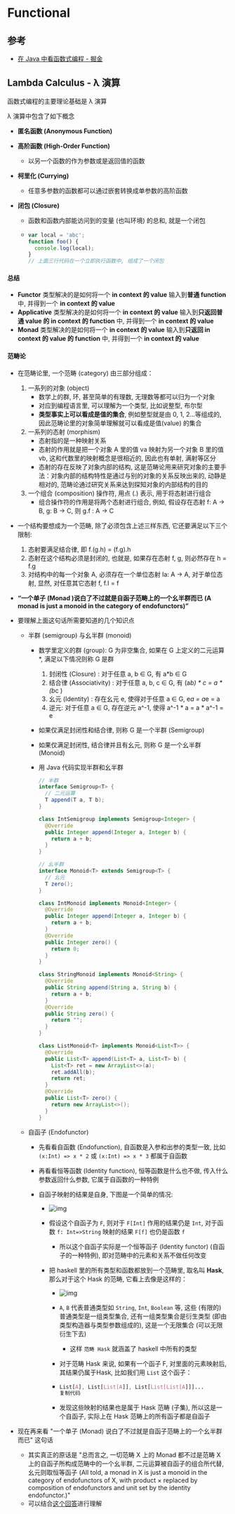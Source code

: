 # Functional

## 参考

- [在 Java 中看函数式编程 - 掘金](https://juejin.cn/post/7002790565074960414)



## Lambda Calculus - λ 演算

函数式编程的主要理论基础是 λ 演算

λ 演算中包含了如下概念

- **匿名函数 (Anonymous Function)**

- **高阶函数 (High-Order Function)**

  - 以另一个函数的作为参数或是返回值的函数

- **柯里化 (Currying)**

  - 任意多参数的函数都可以通过嵌套转换成单参数的高阶函数

- **闭包 (Closure)**

  - 函数和函数内部能访问到的变量 (也叫环境) 的总和, 就是一个闭包

  - ```js
    var local = 'abc';
    function foo() {
      console.log(local);
    }
    // 上面三行代码在一个立即执行函数中, 组成了一个闭包
    ```

#### 总结

- **Functor** 类型解决的是如何将一个 **in context 的 value** 输入到**普通 function** 中, 并得到一个 **in context 的 value**
- **Applicative** 类型解决的是如何将一个 **in context 的 value** 输入到**只返回普通 value 的 in context 的 function** 中, 并得到一个 **in context 的 value**
- **Monad** 类型解决的是如何将一个 **in context 的 value** 输入到**只返回 in context 的 value 的 function** 中, 并得到一个 **in context 的 value**

#### 范畴论

- 在范畴论里, 一个范畴 (category) 由三部分组成：

  1. 一系列的对象 (object)
     - 数学上的群, 环, 甚至简单的有理数, 无理数等都可以归为一个对象
     - 对应到编程语言里, 可以理解为一个类型, 比如说整型, 布尔型
     - **类型事实上可以看成是值的集合**, 例如整型就是由 0, 1, 2...等组成的, 因此范畴论里的对象简单理解就可以看成是值(value) 的集合
  2. 一系列的态射 (morphism)
     - 态射指的是一种映射关系
     - 态射的作用就是把一个对象 A 里的值 va 映射为另一个对象 B 里的值 vb, 这和代数里的映射概念是很相近的, 因此也有单射, 满射等区分
     - 态射的存在反映了对象内部的结构, 这是范畴论用来研究对象的主要手法：对象内部的结构特性是通过与别的对象的关系反映出来的, 动静是相对的, 范畴论通过研究关系来达到探知对象的内部结构的目的
  3. 一个组合 (composition) 操作符, 用点 (.) 表示, 用于将态射进行组合
     - 组合操作符的作用是将两个态射进行组合, 例如, 假设存在态射 f: A -> B, g: B -> C,  则 g.f : A -> C

- 一个结构要想成为一个范畴, 除了必须包含上述三样东西, 它还要满足以下三个限制:

  1. 态射要满足结合律, 即 f.(g.h) = (f.g).h
  2. 态射在这个结构必须是封闭的, 也就是, 如果存在态射 f, g, 则必然存在 h = f.g
  3. 对结构中的每一个对象 A, 必须存在一个单位态射 Ia: A -> A,  对于单位态射, 显然, 对任意其它态射 f, f.I = f

- **“一个单子 (Monad )说白了不过就是自函子范畴上的一个幺半群而已 (A monad is just a monoid in the category of endofunctors)”**

- 要理解上面这句话所需要知道的几个知识点

  - 半群 (semigroup) 与幺半群 (monoid)

    - 数学里定义的群 (group): G 为非空集合, 如果在 G 上定义的二元运算 *, 满足以下情况则称 G 是群

      1. 封闭性 (Closure) : 对于任意 a, b ∈ G, 有 a*b ∈ G
      2. 结合律 (Associativity) : 对于任意 a, b, c ∈ G, 有 (a*b) * c = a * (b*c )
      3. 幺元 (Identity) : 存在幺元 e, 使得对于任意 a ∈ G, e*a = a*e = a
      4. 逆元: 对于任意 a ∈ G, 存在逆元 a^-1, 使得 a^-1 * a = a * a^-1 = e

    - 如果仅满足封闭性和结合律, 则称 G 是一个半群 (Semigroup)

    - 如果仅满足封闭性, 结合律并且有幺元, 则称 G 是一个幺半群 (Monoid)

    - 用 Java 代码实现半群和幺半群

      ```java
      // 半群
      interface Semigroup<T> {
        // 二元运算
        T append(T a, T b);
      }
      
      class IntSemigroup implements Semigroup<Integer> {
        @Override
        public Integer append(Integer a, Integer b) {
          return a + b;
        }
      }
      
      // 幺半群
      interface Monoid<T> extends Semigroup<T> {
        // 幺元
        T zero();
      }
      
      class IntMonoid implements Monoid<Integer> {
        @Override
        public Integer append(Integer a, Integer b) {
          return a + b;
        }
        @Override
        public Integer zero() {
          return 0;
        }
      }
      
      class StringMonoid implements Monoid<String> {
        @Override
        public String append(String a, String b) {
          return a + b;
        }
        @Override
        public String zero() {
          return "";
        }
      }
      
      class ListMonoid<T> implements Monoid<List<T>> {
        @Override
        public List<T> append(List<T> a, List<T> b) {
          List<T> ret = new ArrayList<>(a);
          ret.addAll(b);
          return ret;
        }
        @Override
        public List<T> zero() {
          return new ArrayList<>();
        }
      }
      ```

  - 自函子 (Endofunctor)

    - 先看看自函数 (Endofunction), 自函数是入参和出参的类型一致, 比如 `(x:Int) => x * 2` 或 `(x:Int) => x * 3` 都属于自函数

    - 再看看恒等函数 (Identity function), 恒等函数是什么也不做, 传入什么参数返回什么参数, 它属于自函数的一种特例

    - 自函子映射的结果是自身, 下图是一个简单的情况:

      - ![img](functional-intro/d046f8145c06486cbf9b4a6532dace98tplv-k3u1fbpfcp-zoom-in-crop-mark3024000.awebp)

      - 假设这个自函子为 `F`, 则对于 `F[Int]` 作用的结果仍是 `Int`, 对于函数 `f: Int=>String` 映射的结果 `F[f]` 也仍是函数 `f`

        - 所以这个自函子实际是一个恒等函子 (Identity functor) (自函子的一种特例), 即对范畴中的元素和关系不做任何改变

      - 把 haskell 里的所有类型和函数都放到一个范畴里, 取名叫 **Hask**, 那么对于这个 Hask 的范畴, 它看上去像是这样的：

        - ![img](functional-intro/a905ec52a9364c0bb9a551855a5175e5tplv-k3u1fbpfcp-zoom-in-crop-mark3024000.awebp)

        - `A`, `B` 代表普通类型如 `String`, `Int`, `Boolean` 等, 这些 (有限的) 普通类型是一组类型集合, 还有一组类型集合是衍生类型 (即由类型构造器与类型参数组成的), 这是一个无限集合 (可以无限衍生下去)

          - 这样 `范畴 Hask` 就涵盖了 haskell 中所有的类型

        - 对于范畴 Hask 来说, 如果有一个函子 F, 对里面的元素映射后, 其结果仍属于Hask, 比如我们用 `List` 这个函子：

        - ```css
          List[A], List[List[A]], List[List[List[A]]]...
          复制代码
          ```

        - 发现这些映射的结果也是属于 Hask 范畴 (子集), 所以这是一个自函子, 实际上在 Hask 范畴上的所有函子都是自函子

- 现在再来看 "一个单子 (Monad) 说白了不过就是自函子范畴上的一个幺半群而已" 这句话

  - 其实真正的原话是 "总而言之, 一切范畴 X 上的 Monad 都不过是范畴 X 上的自函子所构成范畴中的一个幺半群, 二元运算被自函子的组合所代替, 幺元则取恒等函子 (All told, a monad in X is just a monoid in the category of endofunctors of X, with product × replaced by composition of endofunctors and unit set by the identity endofunctor.)"
  - 可以结合[这个回答](https://link.juejin.cn?target=https%3A%2F%2Fwww.zhihu.com%2Fquestion%2F24972880%2Fanswer%2F134078723)进行理解


